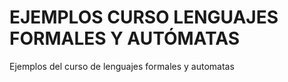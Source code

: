 # EJEMPLOS CURSO LENGUAJES FORMALES Y AUTÓMATAS
Ejemplos del curso de lenguajes formales y automatas
